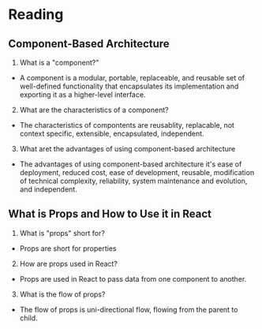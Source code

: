 # Reading

## Component-Based Architecture

1. What is a "component?"

- A component is a modular, portable, replaceable, and reusable set of well-defined functionality that encapsulates its implementation and exporting it as a higher-level interface.

2. What are the characteristics of a component?

- The characteristics of compontents are reusablity, replacable, not context specific, extensible, encapsulated, independent.

3. What aret the advantages of using component-based architecture

- The advantages of using component-based architecture it's ease of deployment, reduced cost, ease of development, reusable, modification of technical complexity, reliability, system maintenance and evolution, and independent.

## What is Props and How to Use it in React

1. What is "props" short for?

- Props are short for properties

2. How are props used in React?

- Props are used in React to pass data from one component to another.

3. What is the flow of props?

- The flow of props is uni-directional flow, flowing from the parent to child.

